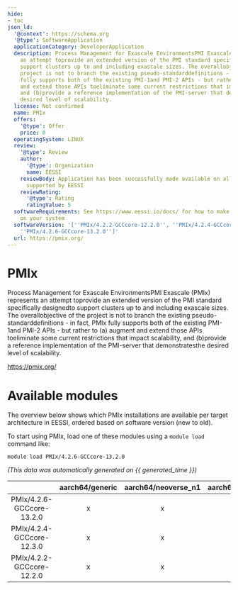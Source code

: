 ```yaml
---
hide:
- toc
json_ld:
  '@context': https://schema.org
  '@type': SoftwareApplication
  applicationCategory: DeveloperApplication
  description: Process Management for Exascale EnvironmentsPMI Exascale (PMIx) represents
    an attempt toprovide an extended version of the PMI standard specifically designedto
    support clusters up to and including exascale sizes. The overallobjective of the
    project is not to branch the existing pseudo-standarddefinitions - in fact, PMIx
    fully supports both of the existing PMI-1and PMI-2 APIs - but rather to (a) augment
    and extend those APIs toeliminate some current restrictions that impact scalability,
    and (b)provide a reference implementation of the PMI-server that demonstratesthe
    desired level of scalability.
  license: Not confirmed
  name: PMIx
  offers:
    '@type': Offer
    price: 0
  operatingSystem: LINUX
  review:
    '@type': Review
    author:
      '@type': Organization
      name: EESSI
    reviewBody: Application has been successfully made available on all architectures
      supported by EESSI
    reviewRating:
      '@type': Rating
      ratingValue: 5
  softwareRequirements: See https://www.eessi.io/docs/ for how to make EESSI available
    on your system
  softwareVersion: '[''PMIx/4.2.2-GCCcore-12.2.0'', ''PMIx/4.2.4-GCCcore-12.3.0'',
    ''PMIx/4.2.6-GCCcore-13.2.0'']'
  url: https://pmix.org/
---
```


PMIx
====


Process Management for Exascale EnvironmentsPMI Exascale (PMIx) represents an attempt toprovide an extended version of the PMI standard specifically designedto support clusters up to and including exascale sizes. The overallobjective of the project is not to branch the existing pseudo-standarddefinitions - in fact, PMIx fully supports both of the existing PMI-1and PMI-2 APIs - but rather to (a) augment and extend those APIs toeliminate some current restrictions that impact scalability, and (b)provide a reference implementation of the PMI-server that demonstratesthe desired level of scalability.

https://pmix.org/
# Available modules


The overview below shows which PMIx installations are available per target architecture in EESSI, ordered based on software version (new to old).

To start using PMIx, load one of these modules using a `module load` command like:

```shell
module load PMIx/4.2.6-GCCcore-13.2.0
```

*(This data was automatically generated on {{ generated_time }})*  

| |aarch64/generic|aarch64/neoverse_n1|aarch64/neoverse_v1|x86_64/generic|x86_64/amd/zen2|x86_64/amd/zen3|x86_64/amd/zen4|x86_64/intel/haswell|x86_64/intel/skylake_avx512|
| :---: | :---: | :---: | :---: | :---: | :---: | :---: | :---: | :---: | :---: |
|PMIx/4.2.6-GCCcore-13.2.0|x|x|x|x|x|x|x|x|x|
|PMIx/4.2.4-GCCcore-12.3.0|x|x|x|x|x|x|x|x|x|
|PMIx/4.2.2-GCCcore-12.2.0|x|x|x|x|x|x|x|x|x|
